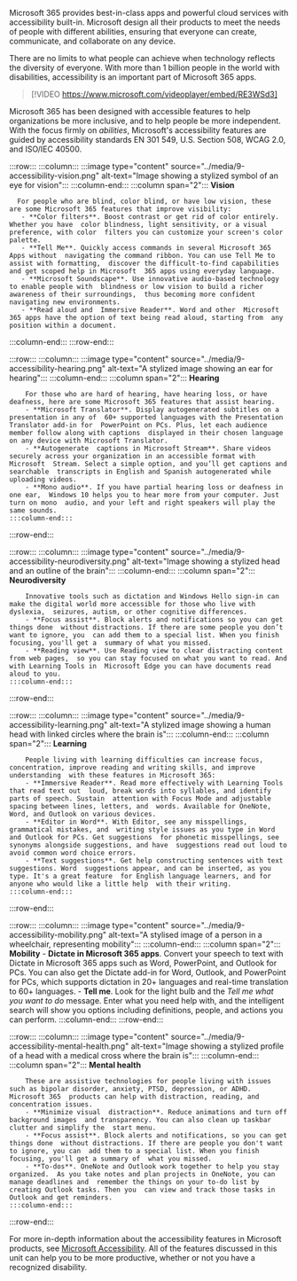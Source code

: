 Microsoft 365 provides best-in-class apps and powerful cloud services with accessibility built-in. Microsoft design all their products to meet the needs of people with different abilities, ensuring that everyone can create, communicate, and collaborate on any device.

There are no limits to what people can achieve when technology reflects the diversity of everyone. With more than 1 billion people in the world with disabilities, accessibility is an important part of Microsoft 365 apps.

> [!VIDEO https://www.microsoft.com/videoplayer/embed/RE3WSd3]

Microsoft 365 has been designed with accessible features to help organizations be more inclusive, and to help people be more independent. With the focus firmly on *abilities*, Microsoft's accessibility features are guided by accessibility standards EN 301 549, U.S. Section 508, WCAG 2.0, and ISO/IEC 40500.

:::row:::
   :::column:::
       :::image type="content" source="../media/9-accessibility-vision.png" alt-text="Image showing a stylized symbol of an eye for vision":::
   :::column-end:::
   :::column span="2":::
       **Vision**  

      For people who are blind, color blind, or have low vision, these  are some Microsoft 365 features that improve visibility:  
       - **Color filters**. Boost contrast or get rid of color entirely. Whether you have  color blindness, light sensitivity, or a visual preference, with color  filters you can customize your screen's color palette.
       - **Tell Me**. Quickly access commands in several Microsoft 365 Apps without  navigating the command ribbon. You can use Tell Me to assist with formatting,  discover the difficult-to-find capabilities and get scoped help in Microsoft  365 apps using everyday language.
       - **Microsoft Soundscape**. Use innovative audio-based technology to enable people with  blindness or low vision to build a richer awareness of their surroundings,  thus becoming more confident navigating new environments.
       - **Read aloud and  Immersive Reader**. Word and other  Microsoft 365 apps have the option of text being read aloud, starting from  any position within a document.
   :::column-end:::
:::row-end:::

:::row:::
    :::column:::
        :::image type="content" source="../media/9-accessibility-hearing.png" alt-text="A stylized image showing an ear for hearing":::
    :::column-end:::
    :::column span="2":::
        **Hearing**  

        For those who are hard of hearing, have hearing loss, or have  deafness, here are some Microsoft 365 features that assist hearing.  
        - **Microsoft Translator**. Display autogenerated subtitles on a presentation in any of  60+ supported languages with the Presentation Translator add-in for  PowerPoint on PCs. Plus, let each audience member follow along with captions  displayed in their chosen language on any device with Microsoft Translator.
        - **Autogenerate  captions in Microsoft Stream**. Share videos  securely across your organization in an accessible format with Microsoft  Stream. Select a simple option, and you’ll get captions and searchable  transcripts in English and Spanish autogenerated while uploading videos.  
        - **Mono audio**. If you have partial hearing loss or deafness in one ear,  Windows 10 helps you to hear more from your computer. Just turn on mono  audio, and your left and right speakers will play the same sounds.
    :::column-end:::
:::row-end:::

:::row:::
    :::column:::
        :::image type="content" source="../media/9-accessibility-neurodiversity.png" alt-text="Image showing a stylized head and an outline of the brain":::
    :::column-end:::
    :::column span="2":::
        **Neurodiversity**  

        Innovative tools such as dictation and Windows Hello sign-in can  make the digital world more accessible for those who live with dyslexia,  seizures, autism, or other cognitive differences.  
        - **Focus assist**. Block alerts and notifications so you can get things done  without distractions. If there are some people you don’t want to ignore, you  can add them to a special list. When you finish focusing, you'll get a  summary of what you missed.  
        - **Reading view**. Use Reading view to clear distracting content from web pages,  so you can stay focused on what you want to read. And with Learning Tools in  Microsoft Edge you can have documents read aloud to you.
    :::column-end:::
:::row-end:::

:::row:::
    :::column:::
        :::image type="content" source="../media/9-accessibility-learning.png" alt-text="A stylized image showing a human head with linked circles where the brain is":::
    :::column-end:::
    :::column span="2":::
        **Learning**

        People living with learning difficulties can increase focus,  concentration, improve reading and writing skills, and improve understanding  with these features in Microsoft 365:
        - **Immersive Reader**. Read more effectively with Learning Tools that read text out  loud, break words into syllables, and identify parts of speech. Sustain  attention with Focus Mode and adjustable spacing between lines, letters, and  words. Available for OneNote, Word, and Outlook on various devices.
        - **Editor in Word**. With Editor, see any misspellings, grammatical mistakes, and  writing style issues as you type in Word and Outlook for PCs. Get suggestions  for phonetic misspellings, see synonyms alongside suggestions, and have  suggestions read out loud to avoid common word choice errors.
        - **Text suggestions**. Get help constructing sentences with text suggestions. Word  suggestions appear, and can be inserted, as you type. It's a great feature  for English language learners, and for anyone who would like a little help  with their writing.
    :::column-end:::
:::row-end:::

:::row:::
    :::column:::
        :::image type="content" source="../media/9-accessibility-mobility.png" alt-text="A stylised image of a person in a wheelchair, representing mobility":::
    :::column-end:::
    :::column span="2":::
        **Mobility**
        - **Dictate in Microsoft  365 apps**. Convert your speech to text with Dictate in  Microsoft 365 apps such as Word, PowerPoint, and Outlook for PCs. You can  also get the Dictate add-in for Word, Outlook, and PowerPoint for PCs, which  supports dictation in 20+ languages and real-time translation to 60+  languages.
        - **Tell me**. Look for the light bulb and the *Tell me  what you want to do* message. Enter what you need help with,  and the intelligent search will show you options including definitions,  people, and actions you can perform.
    :::column-end:::
:::row-end:::

:::row:::
    :::column:::
        :::image type="content" source="../media/9-accessibility-mental-health.png" alt-text="Image showing a stylized profile of a head with a medical cross where the brain is":::
    :::column-end:::
    :::column span="2":::
        **Mental health**

        These are assistive technologies for people living with issues  such as bipolar disorder, anxiety, PTSD, depression, or ADHD. Microsoft 365  products can help with distraction, reading, and concentration issues.
        - **Minimize visual  distraction**. Reduce animations and turn off background images  and transparency. You can also clean up taskbar clutter and simplify the  start menu. 
        - **Focus assist**. Block alerts and notifications, so you can get things done  without distractions. If there are people you don't want to ignore, you can  add them to a special list. When you finish focusing, you'll get a summary of  what you missed.  
        - **To-dos**. OneNote and Outlook work together to help you stay organized.  As you take notes and plan projects in OneNote, you can manage deadlines and  remember the things on your to-do list by creating Outlook tasks. Then you  can view and track those tasks in Outlook and get reminders.
    :::column-end:::
:::row-end:::

For more in-depth information about the accessibility features in Microsoft products, see [Microsoft Accessibility](https://www.microsoft.com/accessibility/). All of the features discussed in this unit can help you to be more productive, whether or not you have a recognized disability.
